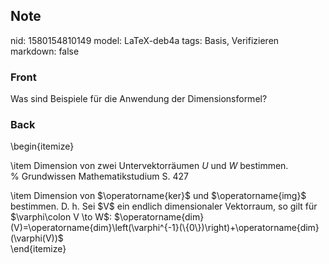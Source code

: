 ## Note
nid: 1580154810149
model: LaTeX-deb4a
tags: Basis, Verifizieren
markdown: false

### Front
Was sind Beispiele für die Anwendung der Dimensionsformel?

### Back
\begin{itemize}<div>\item Dimension von zwei Untervektorräumen $U$ und $W$ bestimmen.</div><div>% Grundwissen Mathematikstudium S. 427</div><div>
</div><div>\item Dimension von $<span>\operatorname{ker}</span><span>$ und $</span><span>\operatorname{img}</span><span>$ bestimmen. D. h. Sei $V$ ein endlich dimensionaler Vektorraum, so gilt für $\varphi\colon V \to W$: $\operatorname{dim}(V)=\operatorname{dim}\left(\varphi^{-1}(\{0\})\right)+\operatorname{dim}(\varphi(V))$</span></div><div>\end{itemize}</div>
